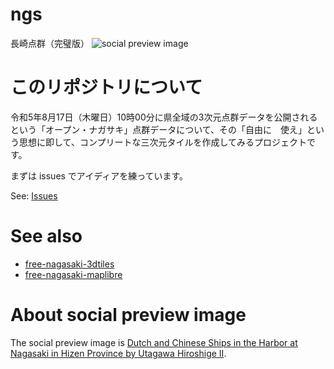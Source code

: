 # ngs
長崎点群（完璧版）
![social preview image](https://repository-images.githubusercontent.com/678804262/3de0c6ed-a262-4a2b-91d8-518cb180fce7)

# このリポジトリについて
令和5年8月17日（木曜日）10時00分に県全域の3次元点群データを公開されるという「オープン・ナガサキ」点群データについて、その「自由に　使え」という思想に即して、コンプリートな三次元タイルを作成してみるプロジェクトです。

まずは issues でアイディアを練っています。

See: [Issues](https://github.com/optgeo/ngs/issues)

# See also
- [free-nagasaki-3dtiles](https://github.com/optgeo/free-nagasaki-3dtiles)
- [free-nagasaki-maplibre](https://github.com/optgeo/free-nagasaki-maplibre)

# About social preview image
The social preview image is [Dutch and Chinese Ships in the Harbor at Nagasaki in Hizen Province by Utagawa Hiroshige II](https://www.metmuseum.org/art/collection/search/73422). 
